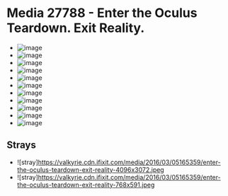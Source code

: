 # Media 27788 - Enter the Oculus Teardown. Exit Reality.

- ![image](https://valkyrie.cdn.ifixit.com/media/2016/03/05165359/enter-the-oculus-teardown-exit-reality-scaled.jpeg)
- ![image](https://valkyrie.cdn.ifixit.com/media/2016/03/05165359/enter-the-oculus-teardown-exit-reality-150x150.jpeg)
- ![image](https://valkyrie.cdn.ifixit.com/media/2016/03/05165359/enter-the-oculus-teardown-exit-reality-1536x1152.jpeg)
- ![image](https://valkyrie.cdn.ifixit.com/media/2016/03/05165359/enter-the-oculus-teardown-exit-reality-2048x1536.jpeg)
- ![image](https://valkyrie.cdn.ifixit.com/media/2016/03/05165359/enter-the-oculus-teardown-exit-reality-1200x900.jpeg)
- ![image](https://valkyrie.cdn.ifixit.com/media/2016/03/05165359/enter-the-oculus-teardown-exit-reality-300x200.jpeg)
- ![image](https://valkyrie.cdn.ifixit.com/media/2016/03/05165359/enter-the-oculus-teardown-exit-reality-600x400.jpeg)
- ![image](https://valkyrie.cdn.ifixit.com/media/2016/03/05165359/enter-the-oculus-teardown-exit-reality-1200x800.jpeg)
- ![image](https://valkyrie.cdn.ifixit.com/media/2016/03/05165359/enter-the-oculus-teardown-exit-reality-768x512.jpeg)
- ![image](https://valkyrie.cdn.ifixit.com/media/2016/03/05165359/enter-the-oculus-teardown-exit-reality-324x216.jpeg)
- ![image](https://valkyrie.cdn.ifixit.com/media/2016/03/05165359/enter-the-oculus-teardown-exit-reality-450x300.jpeg)

## Strays
- ![stray]https://valkyrie.cdn.ifixit.com/media/2016/03/05165359/enter-the-oculus-teardown-exit-reality-4096x3072.jpeg
- ![stray]https://valkyrie.cdn.ifixit.com/media/2016/03/05165359/enter-the-oculus-teardown-exit-reality-768x591.jpeg